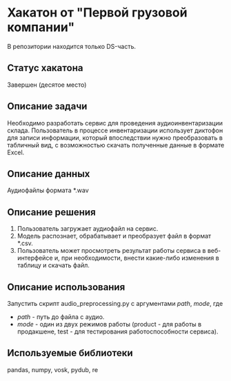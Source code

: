 # Хакатон от "Первой грузовой компании"
В репозитории находится только DS-часть.

## Статус хакатона
Завершен (десятое место)

## Описание задачи
Необходимо разработать сервис для проведения аудиоинвентаризации склада.
Пользователь в процессе инвентаризации использует диктофон для записи информации, который впоследствии нужно преобразовать в табличный вид, с возможностью скачать полученные данные в формате Excel.

## Описание данных
Аудиофайлы формата *.wav

## Описание решения
1. Пользователь загружает аудиофайл на сервис.
2. Модель распознает, обрабатывает и преобразует файл в формат *.csv.
3. Пользователь может просмотреть результат работы сервиса в веб-интерфейсе и, при необходимости, внести какие-либо изменения в таблицу и скачать файл.

## Описание использования
Запустить скрипт audio_preprocessing.py с аргументами *path*, *mode*, где
- *path* - путь до файла с аудио.
- *mode* - один из двух режимов работы (product - для работы в продакшене, test - для тестирования работоспособности сервиса).

## Используемые библиотеки
pandas, numpy, vosk, pydub, re
